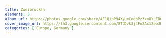 ```yaml
---
title: Zweibrücken
elements: 5
album_url: https://photos.google.com/share/AF1QipP94XyLmCeehPz3xnUYLEDQh_4GlJ9TjCwEIabTnd1_ZuGMYbZW3GwWwVaZLNQgXQ?key=aVMzZy1Sb3l0eHNCdy1qSEJUVDctZU5zazVBSndR
cover_image_url: https://lh3.googleusercontent.com/8TJDvk3j4FoZAx1ZeoJB1Pbiu-y9HNF7E4FUBZVi45euYruvnR-N3nfa9-O3D6F0jKF9vn_Z_yahaDz2IbaF9JEMiHNX0Umn0dKuI-kGTGcBJDqJwO3hH7CldKxl3_FMloFvfav1pOxDLxcyJMw11uHJTg3drKdFiGFM4iXpvJwelkLr2hM6PK9UYl_-G2a_cEZGl572qIE6BsBKi1AEFfd4fFCLV00QApUhqDGvq4P30Jg4DulYHJHWOdq5gW5jiLd4EZNtQtiS5fOATSEkbK9JDYqO3FIYF2N_u3uRDQpDRwz4XpOvhuLOiU92Z62-Fv1WX3gxptW0E2zikrkko1dcL_tGB-1t3Z6JTDUIw0FHiczBp7gMNyYB9h6ISDoyVIUP22cy-0wbmw43SZcDnMR9a9KtcZc-QlHmoVc1XndqW9qETnS2sNs9VLzNb_RQzClTRbp72n5ADTaAxtA3dSaCadW0q_OJJxVeT5Bdu5Ez4wEVF55cab8fInMxyuF4BSpGFaZHOwJu50llibsp6aLNRtMYfexTGCuezV7fofQk-8broTO8zBBGCdfVB6mOnKNz0TbVqieWxnurOKhxUcNXM8qpU6Bkbn7rZfM8BkqWLD1XUfxnDj1xY5HNDYzPgOqSRTLb34-FJ2JMf1MB0j-D88p9E0dIXDLl9EsANn9s1j9cQhVz4YYc=s218-p-k-no
categories: [ Europe, Germany ]
---
```


